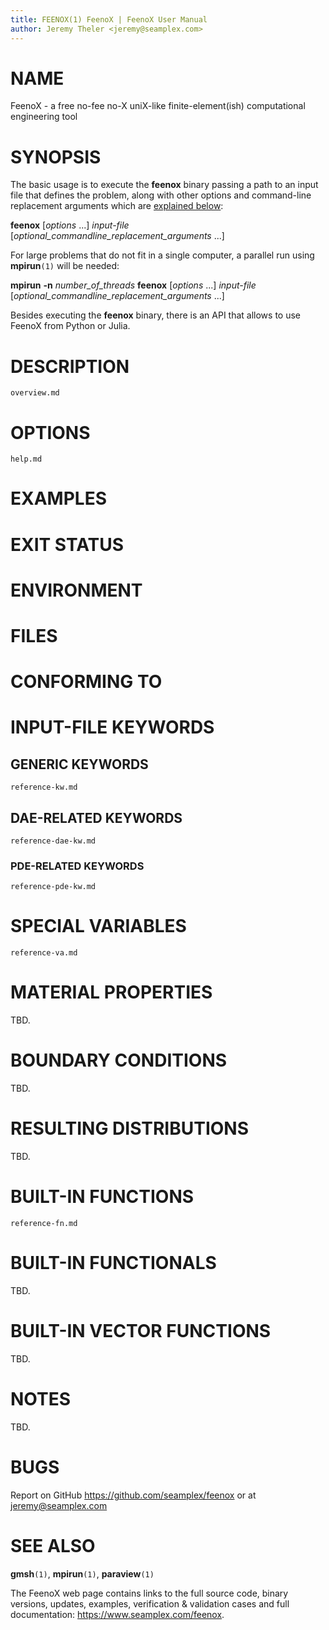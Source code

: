 ```yaml
---
title: FEENOX(1) FeenoX | FeenoX User Manual
author: Jeremy Theler <jeremy@seamplex.com>
---
```

  
# NAME

FeenoX - a free no-fee no-X uniX-like finite-element(ish) computational engineering tool

# SYNOPSIS

The basic usage is to execute the **feenox** binary passing a path to an input file that defines the problem, along with other options and command-line replacement arguments which are [explained below](#options):

**feenox** [_options_ ...] _input-file_ [_optional_commandline_replacement_arguments_ ...]

For large problems that do not fit in a single computer, a parallel run using **mpirun**`(1)` will be needed:

**mpirun** **-n** _number_of_threads_ **feenox** [_options_ ...] _input-file_ [_optional_commandline_replacement_arguments_ ...]


Besides executing the **feenox** binary, there is an API that allows to use FeenoX from Python or Julia.


# DESCRIPTION

```include
overview.md
```

# OPTIONS

```include
help.md
```


# EXAMPLES


# EXIT STATUS


# ENVIRONMENT


# FILES


# CONFORMING TO


# INPUT-FILE KEYWORDS

## GENERIC KEYWORDS

```{.include shift-heading-level-by=1}
reference-kw.md
```

## DAE-RELATED KEYWORDS

```{.include shift-heading-level-by=1}
reference-dae-kw.md
```

### PDE-RELATED KEYWORDS

```{.include shift-heading-level-by=1}
reference-pde-kw.md
```


# SPECIAL VARIABLES

```{.include shift-heading-level-by=1}
reference-va.md
```

# MATERIAL PROPERTIES

TBD.

# BOUNDARY CONDITIONS

TBD.

# RESULTING DISTRIBUTIONS

TBD.

# BUILT-IN FUNCTIONS

```{.include shift-heading-level-by=1}
reference-fn.md
```

# BUILT-IN FUNCTIONALS

TBD.

# BUILT-IN VECTOR FUNCTIONS

TBD.





# NOTES

TBD.

# BUGS

Report on GitHub <https://github.com/seamplex/feenox> or at <jeremy@seamplex.com>

# SEE ALSO

**gmsh**`(1)`, **mpirun**`(1)`, **paraview**`(1)`

The FeenoX web page contains links to the full source code, binary versions, updates, examples, verification & validation cases and full documentation:
<https://www.seamplex.com/feenox>.
